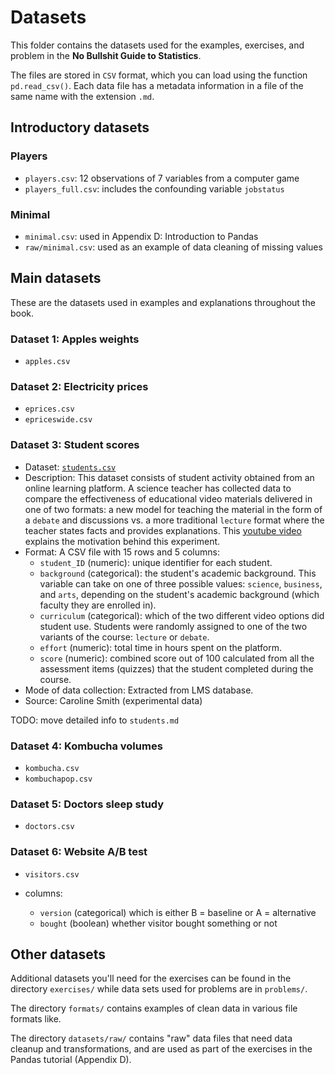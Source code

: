 Datasets
========

This folder contains the datasets used for the examples, exercises, and problem in the **No Bullshit Guide to Statistics**.

The files are stored in `CSV` format, which you can load using the function `pd.read_csv()`.
Each data file has a metadata information in a file of the same name with the extension `.md`.



## Introductory datasets

### Players

- `players.csv`: 12 observations of 7 variables from a computer game
- `players_full.csv`: includes the confounding variable `jobstatus`



### Minimal

- `minimal.csv`: used in Appendix D: Introduction to Pandas
- `raw/minimal.csv`: used as an example of data cleaning of missing values



## Main datasets

These are the datasets used in examples and explanations throughout the book.


### Dataset 1: Apples weights

 - `apples.csv`



### Dataset 2: Electricity prices

- `eprices.csv`
- `epriceswide.csv`



### Dataset 3: Student scores 

- Dataset: [`students.csv`](./students.csv)
- Description: This dataset consists of student activity obtained from an online learning platform.
  A science teacher has collected data to compare the effectiveness of educational video materials delivered in one of two formats:
  a new model for teaching the material in the form of a `debate` and discussions
  vs. a more traditional `lecture` format where the teacher states facts and provides explanations.
  This [youtube video](https://www.youtube.com/watch?v=eVtCO84MDj8) explains the motivation behind this experiment.
- Format: A CSV file with 15 rows and 5 columns:
  - `student_ID` (numeric): unique identifier for each student.
  - `background` (categorical): the student's academic background.
    This variable can take on one of three possible values: `science`, `business`, and `arts`,
    depending on the student's academic background (which faculty they are enrolled in).
  - `curriculum` (categorical): which of the two different video options did student use.
    Students were randomly assigned to one of the two variants of the course: `lecture` or `debate`.
  - `effort` (numeric): total time in hours spent on the platform.
  - `score` (numeric): combined score out of 100 calculated from all the assessment items (quizzes)
    that the student completed during the course.
- Mode of data collection: Extracted from LMS database.
- Source: Caroline Smith (experimental data)


TODO: move detailed info to `students.md`



### Dataset 4: Kombucha volumes

 - `kombucha.csv`
 - `kombuchapop.csv`


### Dataset 5: Doctors sleep study

 - `doctors.csv`



### Dataset 6: Website A/B test

- `visitors.csv`

- columns:
  - `version` (categorical) which is either B = baseline or A = alternative
  - `bought` (boolean) whether visitor bought something or not




## Other datasets

Additional datasets you'll need for the exercises can be found in the directory `exercises/`
while data sets used for problems are in `problems/`.

The directory `formats/` contains examples of clean data in various file formats like.

The directory `datasets/raw/` contains "raw" data files that need data cleanup and transformations,
and are used as part of the exercises in the Pandas tutorial (Appendix D).
